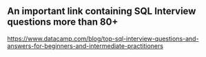 ## An important link containing SQL Interview questions more than 80+
https://www.datacamp.com/blog/top-sql-interview-questions-and-answers-for-beginners-and-intermediate-practitioners

